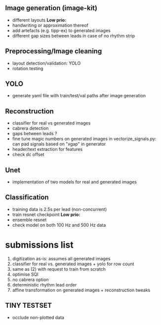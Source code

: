 ## Image generation (image-kit)
- different layouts
**Low prio:**
- handwriting or approximation thereof
- add artefacts (e.g. tipp-ex) to generated images
- different gap sizes between leads in case of no rhythm strip

## Preprocessing/Image cleaning
- layout detection/validation: YOLO
- rotation testing

## YOLO
- generate yaml file with train/test/val paths after image generation

## Reconstruction
- classifier for real vs generated images
- cabrera detection 
- gaps between leads ?
- fine tune magic numbers on generated images in vectorize_signals.py: can pad signals based on "xgap" in generator
- header/text extraction for features 
- check dc offset

## Unet
- implementation of two models for real and generated images

## Classification
- training data is 2.5s per lead (non-concurrent)
- train resnet checkpoint
**Low prio:**
- ensemble resnet
- check model on both 100 Hz and 500 Hz data 

# submissions list
1. digitization as-is: assumes all generated images
2. classifier for real vs. generated images + yolo for row count
3. same as (2) with request to train from scratch
4. optimise SQI
5. no cabrera option
6. deterministic rhythm lead order
7. affine transformation on generated images + reconstruction tweaks

## TINY TESTSET
- occlude non-plotted data